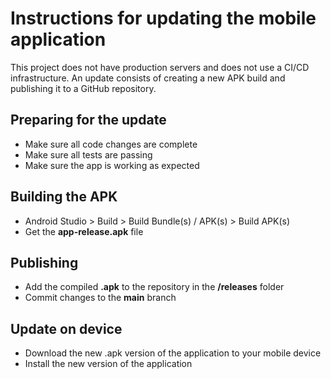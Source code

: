 # Instructions for updating the mobile application
This project does not have production servers and does not use a CI/CD infrastructure. An update consists of creating a new APK build and publishing it to a GitHub repository.

## Preparing for the update
- Make sure all code changes are complete
- Make sure all tests are passing
- Make sure the app is working as expected

## Building the APK
- Android Studio > Build > Build Bundle(s) / APK(s) > Build APK(s)
- Get the **app-release.apk** file

## Publishing
- Add the compiled **.apk** to the repository in the **/releases** folder
- Commit changes to the **main** branch

## Update on device
- Download the new .apk version of the application to your mobile device
- Install the new version of the application